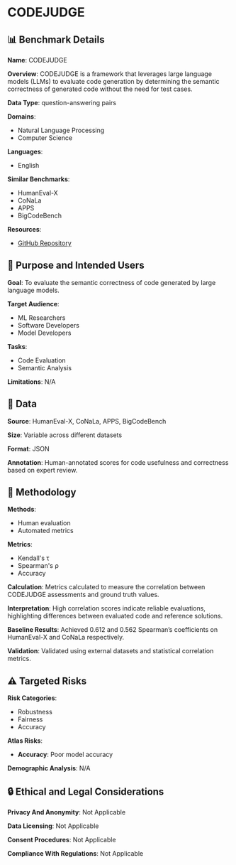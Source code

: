# CODEJUDGE

## 📊 Benchmark Details

**Name**: CODEJUDGE

**Overview**: CODEJUDGE is a framework that leverages large language models (LLMs) to evaluate code generation by determining the semantic correctness of generated code without the need for test cases.

**Data Type**: question-answering pairs

**Domains**:
- Natural Language Processing
- Computer Science

**Languages**:
- English

**Similar Benchmarks**:
- HumanEval-X
- CoNaLa
- APPS
- BigCodeBench

**Resources**:
- [GitHub Repository](https://github.com/VichyTong/CodeJudge)

## 🎯 Purpose and Intended Users

**Goal**: To evaluate the semantic correctness of code generated by large language models.

**Target Audience**:
- ML Researchers
- Software Developers
- Model Developers

**Tasks**:
- Code Evaluation
- Semantic Analysis

**Limitations**: N/A

## 💾 Data

**Source**: HumanEval-X, CoNaLa, APPS, BigCodeBench

**Size**: Variable across different datasets

**Format**: JSON

**Annotation**: Human-annotated scores for code usefulness and correctness based on expert review.

## 🔬 Methodology

**Methods**:
- Human evaluation
- Automated metrics

**Metrics**:
- Kendall's τ
- Spearman's ρ
- Accuracy

**Calculation**: Metrics calculated to measure the correlation between CODEJUDGE assessments and ground truth values.

**Interpretation**: High correlation scores indicate reliable evaluations, highlighting differences between evaluated code and reference solutions.

**Baseline Results**: Achieved 0.612 and 0.562 Spearman’s coefficients on HumanEval-X and CoNaLa respectively.

**Validation**: Validated using external datasets and statistical correlation metrics.

## ⚠️ Targeted Risks

**Risk Categories**:
- Robustness
- Fairness
- Accuracy

**Atlas Risks**:
- **Accuracy**: Poor model accuracy

**Demographic Analysis**: N/A

## 🔒 Ethical and Legal Considerations

**Privacy And Anonymity**: Not Applicable

**Data Licensing**: Not Applicable

**Consent Procedures**: Not Applicable

**Compliance With Regulations**: Not Applicable
